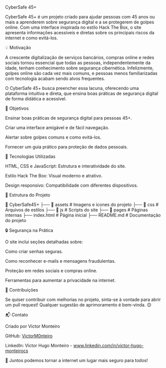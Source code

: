 CyberSafe 45+

CyberSafe 45+ é um projeto criado para ajudar pessoas com 45 anos ou mais a aprenderem sobre segurança digital e a se protegerem de golpes online. Com uma interface inspirada no estilo Hack The Box, o site apresenta informações acessíveis e diretas sobre os principais riscos da internet e como evitá-los.

💡 Motivação

A crescente digitalização de serviços bancários, compras online e redes sociais tornou essencial que todas as pessoas, independentemente da idade, tenham conhecimento sobre segurança cibernética. Infelizmente, golpes online são cada vez mais comuns, e pessoas menos familiarizadas com tecnologia acabam sendo alvos frequentes.

O CyberSafe 45+ busca preencher essa lacuna, oferecendo uma plataforma intuitiva e direta, que ensina boas práticas de segurança digital de forma didática e acessível.

🎯 Objetivos

Ensinar boas práticas de segurança digital para pessoas 45+.

Criar uma interface amigável e de fácil navegação.

Alertar sobre golpes comuns e como evitá-los.

Fornecer um guia prático para proteção de dados pessoais.

🔧 Tecnologias Utilizadas

HTML, CSS e JavaScript: Estrutura e interatividade do site.

Estilo Hack The Box: Visual moderno e atrativo.

Design responsivo: Compatibilidade com diferentes dispositivos.

📂 Estrutura do Projeto

📁 CyberSafe45+
 ├── 📂 assets          # Imagens e ícones do projeto
 ├── 📂 css             # Arquivos de estilos
 ├── 📂 js              # Scripts do site
 ├── 📂 pages           # Páginas internas
 ├── index.html         # Página inicial
 ├── README.md          # Documentação do projeto

🔒 Segurança na Prática

O site inclui seções detalhadas sobre:

Como criar senhas seguras.

Como reconhecer e-mails e mensagens fraudulentas.

Proteção em redes sociais e compras online.

Ferramentas para aumentar a privacidade na internet.

📌 Contribuições

Se quiser contribuir com melhorias no projeto, sinta-se à vontade para abrir um pull request! Qualquer sugestão de aprimoramento é bem-vinda. 😊

📬 Contato

Criado por Victor Monteiro

GitHub: [VictorM0nteiro](https://github.com/VictorM0nteiro)

LinkedIn: Victor Hugo Monteiro - www.linkedin.com/in/victor-hugo-monteirocs

📢 Juntos podemos tornar a internet um lugar mais seguro para todos!
